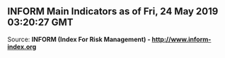 ## INFORM Main Indicators as of Fri, 24 May 2019 03:20:27 GMT

Source: **INFORM (Index For Risk Management) - http://www.inform-index.org**